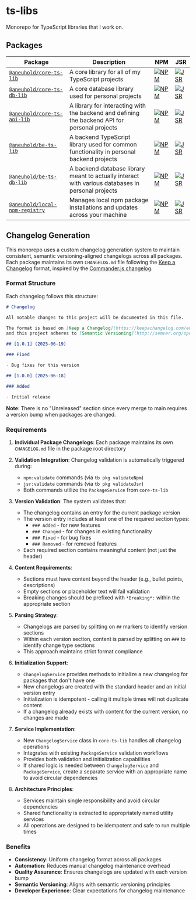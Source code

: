 # ts-libs

Monorepo for TypeScript libraries that I work on.

## Packages

<!-- prettier-ignore -->
| Package | Description | NPM | JSR |
|---------|-------------|-----|-----|
| [`@aneuhold/core-ts-lib`](packages/core-ts-lib) | A core library for all of my TypeScript projects | [![NPM](https://img.shields.io/npm/v/%40aneuhold%2Fcore-ts-lib)](https://www.npmjs.com/package/@aneuhold/core-ts-lib) | [![JSR](https://jsr.io/badges/@aneuhold/core-ts-lib)](https://jsr.io/@aneuhold/core-ts-lib) |
| [`@aneuhold/core-ts-db-lib`](packages/core-ts-db-lib) | A core database library used for personal projects | [![NPM](https://img.shields.io/npm/v/%40aneuhold%2Fcore-ts-db-lib)](https://www.npmjs.com/package/@aneuhold/core-ts-db-lib) | [![JSR](https://jsr.io/badges/@aneuhold/core-ts-db-lib)](https://jsr.io/@aneuhold/core-ts-db-lib) |
| [`@aneuhold/core-ts-api-lib`](packages/core-ts-api-lib) | A library for interacting with the backend and defining the backend API for personal projects | [![NPM](https://img.shields.io/npm/v/%40aneuhold%2Fcore-ts-api-lib)](https://www.npmjs.com/package/@aneuhold/core-ts-api-lib) | [![JSR](https://jsr.io/badges/@aneuhold/core-ts-api-lib)](https://jsr.io/@aneuhold/core-ts-api-lib) |
| [`@aneuhold/be-ts-lib`](packages/be-ts-lib) | A backend TypeScript library used for common functionality in personal backend projects | [![NPM](https://img.shields.io/npm/v/%40aneuhold%2Fbe-ts-lib)](https://www.npmjs.com/package/@aneuhold/be-ts-lib) | [![JSR](https://jsr.io/badges/@aneuhold/be-ts-lib)](https://jsr.io/@aneuhold/be-ts-lib) |
| [`@aneuhold/be-ts-db-lib`](packages/be-ts-db-lib) | A backend database library meant to actually interact with various databases in personal projects | [![NPM](https://img.shields.io/npm/v/%40aneuhold%2Fbe-ts-db-lib)](https://www.npmjs.com/package/@aneuhold/be-ts-db-lib) | [![JSR](https://jsr.io/badges/@aneuhold/be-ts-db-lib)](https://jsr.io/@aneuhold/be-ts-db-lib) |
| [`@aneuhold/local-npm-registry`](packages/local-npm-registry) | Manages local npm package installations and updates across your machine | [![NPM](https://img.shields.io/npm/v/%40aneuhold%2Flocal-npm-registry)](https://www.npmjs.com/package/@aneuhold/local-npm-registry) | [![JSR](https://jsr.io/badges/@aneuhold/local-npm-registry)](https://jsr.io/@aneuhold/local-npm-registry) |

## Changelog Generation

This monorepo uses a custom changelog generation system to maintain consistent, semantic versioning-aligned changelogs across all packages. Each package maintains its own `CHANGELOG.md` file following the [Keep a Changelog](https://keepachangelog.com/en/1.1.0/) format, inspired by the [Commander.js changelog](https://raw.githubusercontent.com/tj/commander.js/395cf7145fe28122f5a69026b310e02df114f907/CHANGELOG.md).

### Format Structure

Each changelog follows this structure:

```markdown
# Changelog

All notable changes to this project will be documented in this file.

The format is based on [Keep a Changelog](https://keepachangelog.com/en/1.1.0/),
and this project adheres to [Semantic Versioning](http://semver.org/spec/v2.0.0.html).

## [1.0.1] (2025-06-19)

### Fixed

- Bug fixes for this version

## [1.0.0] (2025-06-18)

### Added

- Initial release
```

**Note**: There is no "Unreleased" section since every merge to main requires a version bump when packages are changed.

### Requirements

1. **Individual Package Changelogs**: Each package maintains its own `CHANGELOG.md` file in the package root directory

2. **Validation Integration**: Changelog validation is automatically triggered during:

   - `npm:validate` commands (via `tb pkg validateNpm`)
   - `jsr:validate` commands (via `tb pkg validateJsr`)
   - Both commands utilize the `PackageService` from `core-ts-lib`

3. **Version Validation**: The system validates that:

   - The changelog contains an entry for the current package version
   - The version entry includes at least one of the required section types:
     - `### Added` - for new features
     - `### Changed` - for changes in existing functionality
     - `### Fixed` - for bug fixes
     - `### Removed` - for removed features
   - Each required section contains meaningful content (not just the header)

4. **Content Requirements**:

   - Sections must have content beyond the header (e.g., bullet points, descriptions)
   - Empty sections or placeholder text will fail validation
   - Breaking changes should be prefixed with `*Breaking*:` within the appropriate section

5. **Parsing Strategy**:

   - Changelogs are parsed by splitting on `##` markers to identify version sections
   - Within each version section, content is parsed by splitting on `###` to identify change type sections
   - This approach maintains strict format compliance

6. **Initialization Support**:

   - `ChangelogService` provides methods to initialize a new changelog for packages that don't have one
   - New changelogs are created with the standard header and an initial version entry
   - Initialization is idempotent - calling it multiple times will not duplicate content
   - If a changelog already exists with content for the current version, no changes are made

7. **Service Implementation**:

   - New `ChangelogService` class in `core-ts-lib` handles all changelog operations
   - Integrates with existing `PackageService` validation workflows
   - Provides both validation and initialization capabilities
   - If shared logic is needed between `ChangelogService` and `PackageService`, create a separate service with an appropriate name to avoid circular dependencies

8. **Architecture Principles**:
   - Services maintain single responsibility and avoid circular dependencies
   - Shared functionality is extracted to appropriately named utility services
   - All operations are designed to be idempotent and safe to run multiple times

### Benefits

- **Consistency**: Uniform changelog format across all packages
- **Automation**: Reduces manual changelog maintenance overhead
- **Quality Assurance**: Ensures changelogs are updated with each version bump
- **Semantic Versioning**: Aligns with semantic versioning principles
- **Developer Experience**: Clear expectations for changelog maintenance
